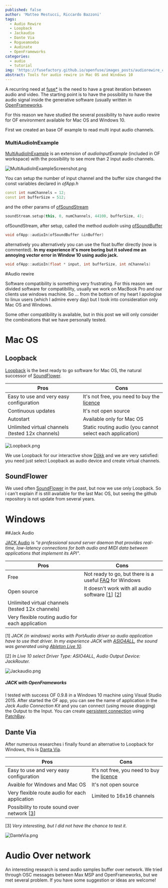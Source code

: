 ```yaml
---
published: false
author: 'Matteo Mestucci, Riccardo Bazzoni'
tags:
  - Audio Rewire
  - Loopback
  - Jackaudio
  - Dante Via
  - Rogueamoeba
  - Audinate
  - OpenFrameworks
categories:
  - audio
  - tutorial
img: 'https://fusefactory.github.io/openfuse/images_posts/audiorewire_cover.jpg'
abstract: Tools for audio rewire in Mac OS and Windows 10
---
```


A recurring need at [fuse*](http://www.fuseworks.it/) is the need to have a great iteration between audio and video. The starting point is to have the possibility to have the audio signal inside the generative software (usually written in [OpenFrameworks](http://openframeworks.cc/).

For this reason we have studied the several possibility to have audio rewire for OF
environment available for Mac OS and Windows 10.

First we created an base OF example to read multi input audio channels.

### MultiAudioInExample

[MultiAudioInExample](https://github.com/fusefactory/MultiAudioInExample) is an extension of _audioInputExample_ (included in OF workspace) with the possibility to see more than 2 input audio channels.

![MultiAudioInExampleScreenshot.png](../images_posts/2018-04-20-MultiAudioInExampleScreenshot.png)

You can setup the number of input channel and the buffer size changed the const variables declared in _ofApp.h_
```c++
const int numChannels = 12;
const int bufferSize = 512;
```
and the other params of [ofSoundStream](http://openframeworks.cc/documentation/sound/ofSoundStream/)
```c++
soundStream.setup(this, 0, numChannels, 44100, bufferSize, 4);
```

ofSoundStream, after setup, called the method _audioIn_ using [ofSoundBuffer](http://openframeworks.cc/documentation/sound/ofSoundBuffer/)
```c++
void ofApp::audioIn(ofSoundBuffer &inBuffer)
```

alternatively you alternatively you can use the float buffer directly (now is commented). **In my experience it's more boring but it solved me an annoying vector error in Window 10 using audio jack.**
```c++
void ofApp::audioIn(float * input, int bufferSize, int nChannels)
```

#Audio rewire

Software compatibility is something very frustrating. For this reason we divided software for compatibility, usually we work on MacBook Pro and our clients use windows machine.
So ... from the bottom of my heart I apologise to linux users (which I admire every day) but I took into consideration only Mac OS and Windows.

Some other compatibility is available, but in this post we will only consider the combinations that we have personally tested.


# Mac OS
## Loopback

[Loopback](https://rogueamoeba.com/loopback/) is the best ready to go software for Mac OS, the natural successor of [SoundFlower](https://rogueamoeba.com/freebies/soundflower/).

Pros | Cons
------------ | -------------
Easy to use and very easy configuration | It's not free, you need to buy the [licence](https://rogueamoeba.com/loopback/buy.php)
Continuous updates | It's not open source
Autostart | Available only for Mac OS
Unlimited virtual channels (tested 12x channels) | Static routing audio (you cannot select each application)

![Loopback.png](../images_posts/2018-04-20-loopback.png)


We use Loopback for our interactive show [Dökk](http://fuseworks.it/en/project/dokk-en/) and we are very satisfied: you need just select Loopback as audio device and create virtual channels.

## SoundFlower

We used often [SoundFlower](https://github.com/RogueAmoeba/Soundflower-Original) in the past, but now we use only Loopback. So i can't explain if is still available for the last Mac OS, but seeing the github repository is not update from several years.


# Windows

##Jack Audio

[JACK Audio](http://jackaudio.org/) is _"a professional sound server daemon that provides real-time, low-latency connections for both audio and MIDI data between applications that implement its API"_.

Pros | Cons
------------ | -------------
Free | Not ready to go, but there is a useful [FAQ](http://jackaudio.org/faq/jack_on_windows.html) for Windows
Open source | It doesn't work with all audio software [[1]()] [[2]()]
Unlimited virtual channels (tested 12x channels) |
Very flexible routing audio for each application |

[1] _JACK (in windows) works with PortAudio driver so audio application have to use that driver. In my experience JACK with [ASIO4ALL](http://www.asio4all.org/), the sound was generated using [Ableton Live 10](https://www.ableton.com/en/live/)._

[2] _In Live 10 select Driver Type: ASIO4ALL, Audio Output Device: JackRouter._

![Jackaudio.png](../images_posts/2018-04-20-jackaudio.png)


##### JACK with OpenFrameworks

I tested with success OF 0.9.8 in a Windows 10 machine using Visual Studio 2015. After started the OF app, you can see the name of application in the _Jack Audio Connection Kit_ and you can connect (using mouse dragging) the Output to the Input. You can create [persistent connection](http://jackaudio.org/faq/persistent_connections.html) using [PatchBay](http://www.rncbc.org/drupal/node/76).


## Dante Via

After numerous researches i finally found an alternative to Loopback for Windows, this is [Danta Via](https://www.audinate.com/products/software/dante-via).

Pros | Cons
------------ | -------------
Easy to use and very easy configuration | It's not free, you need to buy the [licence](https://www.audinate.com/products/software/dante-via#getvia)
Avaible for Windows and Mac OS | It's not open source
Very flexible route audio for each application| Limited to 16x16 channels
Possibility to route sound over network [[3]()]  |

[3] _Very interesting, but I did not have the chance to test it._


![DanteVia.png](../images_posts/2018-04-20-dante-via.png)



# Audio Over network

An interesting research is send audio samples buffer over network. We tried through OSC messages between Max MSP and OpenFrameworks, but we met several problem. If you have some suggestion or ideas are welcome!
